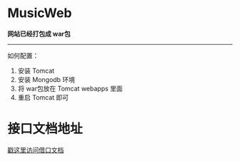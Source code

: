 # MusicWeb


**网站已经打包成 war包**

------
如何配置：
1. 安装 Tomcat
2. 安装 Mongodb 环境
3. 将 war包放在 Tomcat webapps 里面
4. 重启 Tomcat 即可


# 接口文档地址

[戳这里访问借口文档](https://www.showdoc.cc/1704871)
